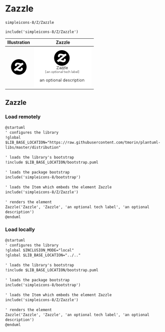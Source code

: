 # Zazzle


```text
simpleicons-8/Z/Zazzle
```

```text
include('simpleicons-8/Z/Zazzle')
```



| Illustration | Zazzle |
| :---: | :---: |
| ![illustration for Illustration](../../simpleicons-8/Z/Zazzle.png) | ![illustration for Zazzle](../../simpleicons-8/Z/Zazzle.Local.png) |




## Zazzle

### Load remotely
```plantuml
@startuml
' configures the library
!global $LIB_BASE_LOCATION="https://raw.githubusercontent.com/tmorin/plantuml-libs/master/distribution"

' loads the library's bootstrap
!include $LIB_BASE_LOCATION/bootstrap.puml

' loads the package bootstrap
include('simpleicons-8/bootstrap')

' loads the Item which embeds the element Zazzle
include('simpleicons-8/Z/Zazzle')

' renders the element
Zazzle('Zazzle', 'Zazzle', 'an optional tech label', 'an optional description')
@enduml
```

### Load locally
```plantuml
@startuml
' configures the library
!global $INCLUSION_MODE="local"
!global $LIB_BASE_LOCATION="../.."

' loads the library's bootstrap
!include $LIB_BASE_LOCATION/bootstrap.puml

' loads the package bootstrap
include('simpleicons-8/bootstrap')

' loads the Item which embeds the element Zazzle
include('simpleicons-8/Z/Zazzle')

' renders the element
Zazzle('Zazzle', 'Zazzle', 'an optional tech label', 'an optional description')
@enduml
```

